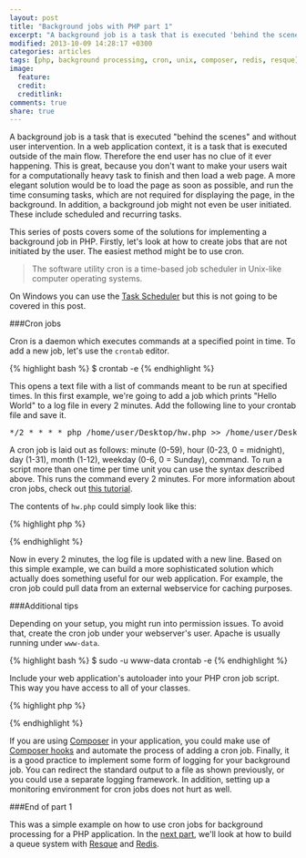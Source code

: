 ```yaml
---
layout: post
title: "Background jobs with PHP part 1"
excerpt: "A background job is a task that is executed 'behind the scenes' and without user intervention."
modified: 2013-10-09 14:28:17 +0300
categories: articles
tags: [php, background processing, cron, unix, composer, redis, resque]
image:
  feature: 
  credit: 
  creditlink: 
comments: true
share: true
---
```


A background job is a task that is executed "behind the scenes" and without user intervention. In a web application context, it is a task that is executed outside of the main flow. Therefore the end user has no clue of it ever happening. This is great, because you don't want to make your users wait for a computationally heavy task to finish and then load a web page. A more elegant solution would be to load the page as soon as possible, and run the time consuming tasks, which are not required for displaying the page, in the background. In addition, a background job might not even be user initiated. These include scheduled and recurring tasks.

This series of posts covers some of the solutions for implementing a background job in PHP. Firstly, let's look at how to create jobs that are not initiated by the user. The easiest method might be to use cron.

>The software utility cron is a time-based job scheduler in Unix-like computer operating systems.

On Windows you can use the [Task Scheduler](http://en.wikipedia.org/wiki/Windows_Task_Scheduler) but this is not going to be covered in this post.

###Cron jobs

Cron is a daemon which executes commands at a specified point in time. To add a new job, let's use the `crontab` editor.

{% highlight bash %}
$ crontab -e
{% endhighlight %}

This opens a text file with a list of commands meant to be run at specified times. In this first example, we're going to add a job which prints "Hello World" to a log file in every 2 minutes. Add the following line to your crontab file and save it.

<div class="highlight"><pre>
*/2 * * * * php /home/user/Desktop/hw.php >> /home/user/Desktop/hw.log
</pre></div>

A cron job is laid out as follows: minute (0-59), hour (0-23, 0 = midnight), day (1-31), month (1-12), weekday (0-6, 0 = Sunday), command. To run a script more than one time per time unit you can use the syntax described above. This runs the command every 2 minutes. For more information about cron jobs, check out [this tutorial](http://net.tutsplus.com/tutorials/other/scheduling-tasks-with-cron-jobs).

The contents of `hw.php` could simply look like this:

{% highlight php %}
<?php
  echo "Hello World\n";
?> 
{% endhighlight %}

Now in every 2 minutes, the log file is updated with a new line. Based on this simple example, we can build a more sophisticated solution which actually does something useful for our web application. For example, the cron job could pull data from an external webservice for caching purposes.

###Additional tips

Depending on your setup, you might run into permission issues. To avoid that, create the cron job under your webserver's user. Apache is usually running under `www-data`.

{% highlight bash %}
$ sudo -u www-data crontab -e
{% endhighlight %}

Include your web application's autoloader into your PHP cron job script. This way you have access to all of your classes.

{% highlight php %}
<?php
  require_once '/path/to/app/autoloader.php';
  ...
?>
{% endhighlight %}

If you are using [Composer](http://getcomposer.org/) in your application, you could make use of [Composer hooks](http://getcomposer.org/doc/articles/scripts.md) and automate the process of adding a cron job. Finally, it is a good practice to implement some form of logging for your background job. You can redirect the standard output to a file as shown previously, or you could use a separate logging framework. In addition, setting up a monitoring environment for cron jobs does not hurt as well.

###End of part 1

This was a simple example on how to use cron jobs for background processing for a PHP application. In the [next part](http://blog.indrek.io/articles/background-jobs-with-php-part-2/ "Part 2 of background jobs in PHP"), we'll look at how to build a queue system with [Resque](https://github.com/resque/resque) and [Redis](http://redis.io).
